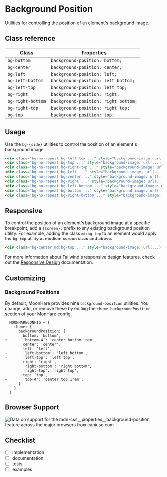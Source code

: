 
# Background Position

Utilities for controlling the position of an element's background image.

## Class reference

Class|Properties
-|-
`bg-bottom`|`background-position: bottom;`
`bg-center`|`background-position: center;`
`bg-left`|`background-position: left;`
`bg-left-bottom`|`background-position: left bottom;`
`bg-left-top`|`background-position: left top;`
`bg-right`|`background-position: right;`
`bg-right-bottom`|`background-position: right bottom;`
`bg-right-top`|`background-position: right top;`
`bg-top`|`background-position: top;`

## Usage

Use the  `bg-{side}`  utilities to control the position of an element's background image.

```html
<div class="bg-no-repeat bg-left-top ..." style="background-image: url(...);"></div>
<div class="bg-no-repeat bg-top ..." style="background-image: url(...);"></div>
<div class="bg-no-repeat bg-right-top ..." style="background-image: url(...);"></div>
<div class="bg-no-repeat bg-left ..." style="background-image: url(...);"></div>
<div class="bg-no-repeat bg-center ..." style="background-image: url(...);"></div>
<div class="bg-no-repeat bg-right ..." style="background-image: url(...);"></div>
<div class="bg-no-repeat bg-left-bottom ..." style="background-image: url(...);"></div>
<div class="bg-no-repeat bg-bottom ..." style="background-image: url(...);"></div>
<div class="bg-no-repeat bg-right-bottom ..." style="background-image: url(...);"></div>
```

## Responsive

To control the position of an element's background image at a specific breakpoint, add a  `{screen}:`  prefix to any existing background position utility. For example, adding the class  `md:bg-top`  to an element would apply the  `bg-top`  utility at medium screen sizes and above.

```html
<div class="bg-center md:bg-top ..." style="background-image: url(...)"></div>
```

For more information about Tailwind's responsive design features, check out the  [Responsive Design](/docs/responsive-design)  documentation.

## Customizing

### Background Positions

By default, MoonHare provides nine  `background-position`  utilities. You change, add, or remove these by editing the  `theme.backgroundPosition`  section of your MonHare config.

```diff-js
  MOONHARECONFIG = {
    theme: {
      backgroundPosition: {
        bottom: 'bottom',
+       'bottom-4': 'center bottom 1rem',
        center: 'center',
        left: 'left',
-       'left-bottom': 'left bottom',
-       'left-top': 'left top',
        right: 'right',
        'right-bottom': 'right bottom',
        'right-top': 'right top',
        top: 'top',
+       'top-4': 'center top 1rem',
      }
    }
  }
```

## Browser Support
<picture>
<source type="image/webp" srcset="https://caniuse.bitsofco.de/static/v1/mdn-css__properties__background-position-1619538192570.webp">
<source type="image/png" srcset="https://caniuse.bitsofco.de/static/v1/mdn-css__properties__background-position-1619538192570.png">
<img src="https://caniuse.bitsofco.de/static/v1/mdn-css__properties__background-position-1619538192570.jpg" alt="Data on support for the mdn-css__properties__background-position feature across the major browsers from caniuse.com">
</picture>

## Checklist
- [ ] implementation
- [ ] documentation
- [ ] tests
- [ ] examples
